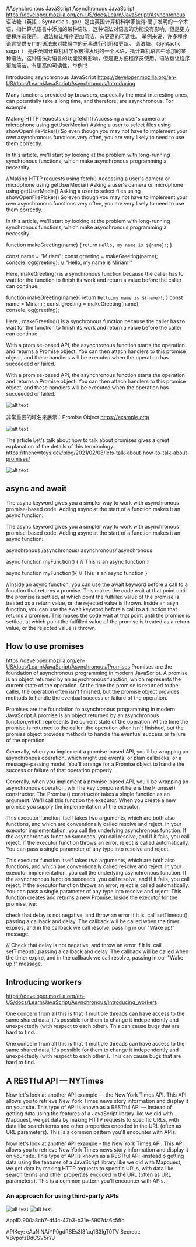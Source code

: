 
#Asynchronous JavaScript
Asynchronous JavaScript
https://developer.mozilla.org/en-US/docs/Learn/JavaScript/Asynchronous
语法糖（英語：Syntactic sugar）是由英国计算机科学家彼得·蘭丁发明的一个术语，指计算机语言中添加的某种语法，这种语法对语言的功能没有影响，但是更方便程序员使用。 语法糖让程序更加简洁，有更高的可读性。 举例来说，许多程序语言提供专门的语法来对数组中的元素进行引用和更新。
语法糖，（Syntactic sugar ） 是由英国计算机科学家彼得发明的一个术语，指计算机语言中添加的某种语法，这种语法对语言的功能没有影响，但是更方便程序员使用。语法糖让程序更加简洁，有更高的可读性，举例书

Introducing asynchronous JavaScript
https://developer.mozilla.org/en-US/docs/Learn/JavaScript/Asynchronous/Introducing

Many functions provided by browsers, especially the most interesting ones, can potentially take a long time, and therefore, are asynchronous. For example:

Making HTTP requests using fetch()
Accessing a user's camera or microphone using getUserMedia()
Asking a user to select files using showOpenFilePicker()
So even though you may not have to implement your own asynchronous functions very often, you are very likely to need to use them correctly.

In this article, we'll start by looking at the problem with long-running synchronous functions, which make asynchronous programming a necessity.

//Making HTTP requests using fetch()
Accessing a user's camera or microphone using getUserMedia()
Asking a user's camera or microphone using getUserMedia()
Asking a user to select files using showOpenFilePicker()
So even though you may not have to implement your own asynchronous functions very often, you are very likely to need to use them correctly.

In this article, we'll start by looking at the problem with long-running synchronous functions,
which make asynchronous programming a necessity.


function makeGreeting(name) {
  return `Hello, my name is ${name}!`;
}

const name = "Miriam";
const greeting = makeGreeting(name);
console.log(greeting);
// "Hello, my name is Miriam!"

Here, makeGreeting() is a synchronous function because the caller has to wait for the function to finish its work and return a value before the caller can continue.

function makeGreeting(name){
    return `Hello,my name is ${name}!`;
}
const name ='Miriam';
const greeting = makeGreeting(name);
console.log(greeting);

Here , makeGreeting() is a synchronous function because the caller has to wait for the function 
to finish its work and return a value before the caller can continue.

With a promise-based API, the asynchronous function starts the operation and returns a Promise object. You can then attach handlers to this promise object, and these handlers will be executed when the operation has succeeded or failed.

With a promise-based API, the asynchronous function starts the operation and returns a Promise object. You can then attach handlers to this promise object, and these handlers will be executed when the operation has succeeded or failed.

![alt text](image.png)

非常重要的域名来展示：Promise Object
https://example.org/

![alt text](image-1.png)

The article Let's talk about how to talk about promises gives a great explanation of the details of this terminology.
https://thenewtoys.dev/blog/2021/02/08/lets-talk-about-how-to-talk-about-promises/

![alt text](image-2.png)
## async and await

The async keyword gives you a simpler way to work with asynchronous promise-based code. Adding async at the start of a function makes it an async function:

The async keyword gives you a simpler way to work with asynchronous promise-based code. Adding async at the start of a function makes it an async function:

asynchronous /asynchronous/ asynchronous/ asynchronous

async function myFunction() {
  // This is an async function
}

async function myFunction(){
    // This is an async function
}

//Inside an async function, you can use the await keyword before a call to a function that returns a promise. This makes the code wait at that point until the promise is settled, at which point the fulfilled value of the promise is treated as a return value, or the rejected value is thrown.
Inside an asyn function, you can use the await keyword before a call to a function that returns a promise. This makes the code wait at that point until the promise is settled, at which point the fulfilled value of the promise is treated as a return value, or the rejected value is thrown.

## How to use promises
https://developer.mozilla.org/en-US/docs/Learn/JavaScript/Asynchronous/Promises
Promises are the foundation of asynchronous programming in modern JavaScript. A promise is an object returned by an asynchronous function, which represents the current state of the operation. At the time the promise is returned to the caller, the operation often isn't finished, but the promise object provides methods to handle the eventual success or failure of the operation.

Promises are the foundation fo asynchronous programming in modern JavaScript.A promise is an object returned by an asynchronous function,which represents the current state of the operation. At the time the promise is returned to the caller ,the operation often isn't finished, but the promise object provides methods to handle the eventual success or failure of the operation.

Generally, when you implement a promise-based API, you'll be wrapping an asynchronous operation, which might use events, or plain callbacks, or a message-passing model. You'll arrange for a Promise object to handle the success or failure of that operation properly.

Generally, when you implement a promise-based API, you'll be wrapping an asynchronous operation, wh
The key component here is the Promise() constructor. The Promise() constructor takes a single function as an argument. We'll call this function the executor. When you create a new promise you supply the implementation of the executor.

This executor function itself takes two arguments, which are both also functions, and which are conventionally called resolve and reject. In your executor implementation, you call the underlying asynchronous function. If the asynchronous function succeeds, you call resolve, and if it fails, you call reject. If the executor function throws an error, reject is called automatically. You can pass a single parameter of any type into resolve and reject.

This executor function itself takes two arguments, which are both also functions, and which are conventionally called resolve and reject. In your executor implementation, you call the underlying asynchronous function. If the asynchronous function succeeds ,you call resolve, and if it fails, you call reject. If the executor function throws an error, reject is called automatically. You can pass a single parameter of any type into resolve and reject.
This function creates and returns a new Promise. Inside the executor for the promise, we:

check that delay is not negative, and throw an error if it is.
call setTimeout(), passing a callback and delay. The callback will be called when the timer expires, and in the callback we call resolve, passing in our "Wake up!" message.

// Check that delay is not negative, and throw an error if it is.
call setTimeout(),passing a callback and delay. The callback will be called when the timer 
expire, and in the callback we call resolve, passing in our "Wake up !" message.

## Introducing workers
https://developer.mozilla.org/en-US/docs/Learn/JavaScript/Asynchronous/Introducing_workers

One concern from all this is that if multiple threads can have access to the same shared data, it's possible for them to change it independently and unexpectedly (with respect to each other). This can cause bugs that are hard to find.

One concern from all this is that if multiple threads can have access to the same shared data, it's possible for them to change  it independently and unexpectedly (with respect to each other ). This can cause bugs that are hard to find.

## A RESTful API — NYTimes
Now let's look at another API example — the New York Times API. This API allows you to retrieve New York Times news story information and display it on your site. This type of API is known as a RESTful API — instead of getting data using the features of a JavaScript library like we did with Mapquest, we get data by making HTTP requests to specific URLs, with data like search terms and other properties encoded in the URL (often as URL parameters). This is a common pattern you'll encounter with APIs.


Now let's look at another API example - the New York Times API. This API allows you to retrieve
New York Times news story information and  display it on your site. This type of API is known as 
a RESTful API -instead o getting data using the features of a JavaScript library like we did with Mapquest, we get data by making HTTP requests to specific URLs, with data like search terms and other properties encoded in the URL (often as URL parameters). This is a common pattern you'll encounter with APIs.

### An approach for using third-party APIs


![alt text](image-3.png)
![alt text](image-4.png)

AppID:900a8cb7-df4c-47b3-b31e-5907da6c5ffc

APIKey:  eAuNlNAiYP0gdRSEs3l3faq1B3lgT0TV
Secrect: VBvpofzBdCSV5rYJ


